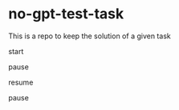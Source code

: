 # no-gpt-test-task
This is a repo to keep the solution of a given task

start

pause

resume

pause
